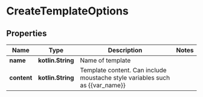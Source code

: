 
# CreateTemplateOptions

## Properties
Name | Type | Description | Notes
------------ | ------------- | ------------- | -------------
**name** | **kotlin.String** | Name of template | 
**content** | **kotlin.String** | Template content. Can include moustache style variables such as {{var_name}} | 



